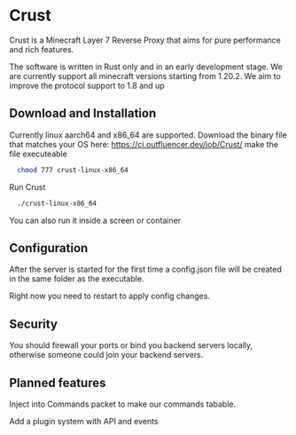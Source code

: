 
# Crust

Crust is a Minecraft Layer 7 Reverse Proxy that aims for pure performance and rich features.

The software is written in Rust only and in an early development stage. We are currently support all minecraft versions starting from 1.20.2. We aim to improve the protocol support to 1.8 and up



## Download and Installation

Currently linux aarch64 and x86_64 are supported.
Download the binary file that matches your OS here: https://ci.outfluencer.dev/job/Crust/
make the file executeable

```bash
  chmod 777 crust-linux-x86_64
```

Run Crust
```bash
  ./crust-linux-x86_64
```

You can also run it inside a screen or container
## Configuration
After the server is started for the first time a config.json file will be created in the same folder as the executable.

Right now you need to restart to apply config changes.
## Security
You should firewall your ports or bind you backend servers locally, otherwise someone could join your backend servers.
## Planned features

Inject into Commands packet to make our commands tabable.

Add a plugin system with API and events
